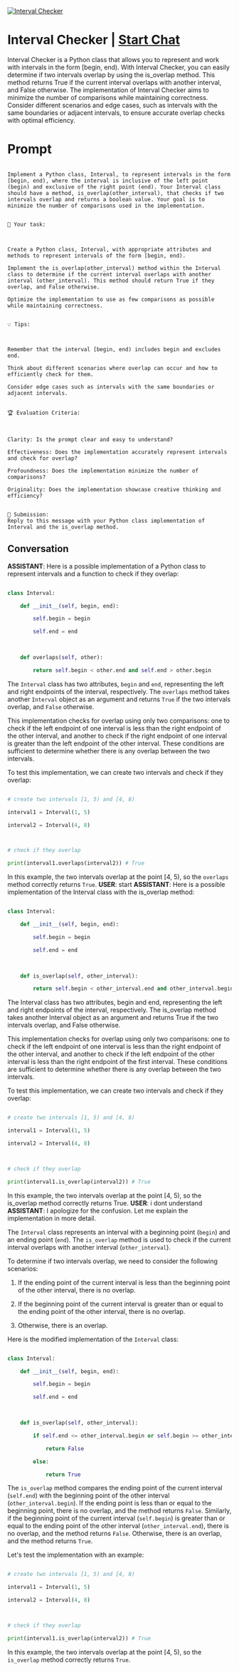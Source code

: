 
[![Interval Checker](https://flow-prompt-covers.s3.us-west-1.amazonaws.com/icon/Lofi/i4.png)](https://gptcall.net/chat.html?data=%7B%22contact%22%3A%7B%22id%22%3A%229blQnQ2HpTfuFPTiEJvrS%22%2C%22flow%22%3Atrue%7D%7D)
# Interval Checker | [Start Chat](https://gptcall.net/chat.html?data=%7B%22contact%22%3A%7B%22id%22%3A%229blQnQ2HpTfuFPTiEJvrS%22%2C%22flow%22%3Atrue%7D%7D)
Interval Checker is a Python class that allows you to represent and work with intervals in the form [begin, end). With Interval Checker, you can easily determine if two intervals overlap by using the is_overlap method. This method returns True if the current interval overlaps with another interval, and False otherwise. The implementation of Interval Checker aims to minimize the number of comparisons while maintaining correctness. Consider different scenarios and edge cases, such as intervals with the same boundaries or adjacent intervals, to ensure accurate overlap checks with optimal efficiency.

# Prompt

```

Implement a Python class, Interval, to represent intervals in the form [begin, end), where the interval is inclusive of the left point (begin) and exclusive of the right point (end). Your Interval class should have a method, is_overlap(other_interval), that checks if two intervals overlap and returns a boolean value. Your goal is to minimize the number of comparisons used in the implementation.


🎯 Your task:



Create a Python class, Interval, with appropriate attributes and methods to represent intervals of the form [begin, end).

Implement the is_overlap(other_interval) method within the Interval class to determine if the current interval overlaps with another interval (other_interval). This method should return True if they overlap, and False otherwise.

Optimize the implementation to use as few comparisons as possible while maintaining correctness.


💡 Tips:



Remember that the interval [begin, end) includes begin and excludes end.

Think about different scenarios where overlap can occur and how to efficiently check for them.

Consider edge cases such as intervals with the same boundaries or adjacent intervals.


🏆 Evaluation Criteria:



Clarity: Is the prompt clear and easy to understand?

Effectiveness: Does the implementation accurately represent intervals and check for overlap?

Profoundness: Does the implementation minimize the number of comparisons?

Originality: Does the implementation showcase creative thinking and efficiency?


📝 Submission:
Reply to this message with your Python class implementation of Interval and the is_overlap method.
```

## Conversation

**ASSISTANT**: Here is a possible implementation of a Python class to represent intervals and a function to check if they overlap:



```python

class Interval:

    def __init__(self, begin, end):

        self.begin = begin

        self.end = end

    

    def overlaps(self, other):

        return self.begin < other.end and self.end > other.begin

```



The `Interval` class has two attributes, `begin` and `end`, representing the left and right endpoints of the interval, respectively. The `overlaps` method takes another `Interval` object as an argument and returns `True` if the two intervals overlap, and `False` otherwise.



This implementation checks for overlap using only two comparisons: one to check if the left endpoint of one interval is less than the right endpoint of the other interval, and another to check if the right endpoint of one interval is greater than the left endpoint of the other interval. These conditions are sufficient to determine whether there is any overlap between the two intervals.



To test this implementation, we can create two intervals and check if they overlap:



```python

# create two intervals [1, 5) and [4, 8)

interval1 = Interval(1, 5)

interval2 = Interval(4, 8)



# check if they overlap

print(interval1.overlaps(interval2)) # True

```



In this example, the two intervals overlap at the point [4, 5), so the `overlaps` method correctly returns `True`.
**USER**: start
**ASSISTANT**: Here is a possible implementation of the Interval class with the is_overlap method:



```python

class Interval:

    def __init__(self, begin, end):

        self.begin = begin

        self.end = end

    

    def is_overlap(self, other_interval):

        return self.begin < other_interval.end and other_interval.begin < self.end

```



The Interval class has two attributes, begin and end, representing the left and right endpoints of the interval, respectively. The is_overlap method takes another Interval object as an argument and returns True if the two intervals overlap, and False otherwise.



This implementation checks for overlap using only two comparisons: one to check if the left endpoint of one interval is less than the right endpoint of the other interval, and another to check if the left endpoint of the other interval is less than the right endpoint of the first interval. These conditions are sufficient to determine whether there is any overlap between the two intervals.



To test this implementation, we can create two intervals and check if they overlap:



```python

# create two intervals [1, 5) and [4, 8)

interval1 = Interval(1, 5)

interval2 = Interval(4, 8)



# check if they overlap

print(interval1.is_overlap(interval2)) # True

```



In this example, the two intervals overlap at the point [4, 5), so the is_overlap method correctly returns True.
**USER**: i dont understand 
**ASSISTANT**: I apologize for the confusion. Let me explain the implementation in more detail.



The `Interval` class represents an interval with a beginning point (`begin`) and an ending point (`end`). The `is_overlap` method is used to check if the current interval overlaps with another interval (`other_interval`).



To determine if two intervals overlap, we need to consider the following scenarios:



1. If the ending point of the current interval is less than the beginning point of the other interval, there is no overlap.

2. If the beginning point of the current interval is greater than or equal to the ending point of the other interval, there is no overlap.

3. Otherwise, there is an overlap.



Here is the modified implementation of the `Interval` class:



```python

class Interval:

    def __init__(self, begin, end):

        self.begin = begin

        self.end = end

    

    def is_overlap(self, other_interval):

        if self.end <= other_interval.begin or self.begin >= other_interval.end:

            return False

        else:

            return True

```



The `is_overlap` method compares the ending point of the current interval (`self.end`) with the beginning point of the other interval (`other_interval.begin`). If the ending point is less than or equal to the beginning point, there is no overlap, and the method returns `False`. Similarly, if the beginning point of the current interval (`self.begin`) is greater than or equal to the ending point of the other interval (`other_interval.end`), there is no overlap, and the method returns `False`. Otherwise, there is an overlap, and the method returns `True`.



Let's test the implementation with an example:



```python

# create two intervals [1, 5) and [4, 8)

interval1 = Interval(1, 5)

interval2 = Interval(4, 8)



# check if they overlap

print(interval1.is_overlap(interval2)) # True

```



In this example, the two intervals overlap at the point [4, 5), so the `is_overlap` method correctly returns `True`.


